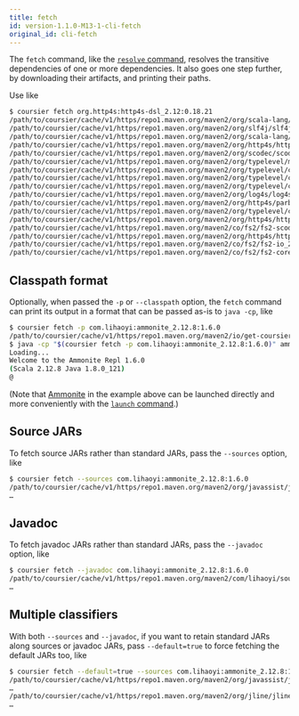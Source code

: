 ```yaml
---
title: fetch
id: version-1.1.0-M13-1-cli-fetch
original_id: cli-fetch
---
```


The `fetch` command, like the [`resolve` command](cli-resolve.md), resolves
the transitive dependencies of one or more dependencies. It also goes one step
further, by downloading their artifacts, and printing their paths.

Use like

```bash
$ coursier fetch org.http4s:http4s-dsl_2.12:0.18.21
/path/to/coursier/cache/v1/https/repo1.maven.org/maven2/org/scala-lang/scala-reflect/2.12.6/scala-reflect-2.12.6.jar
/path/to/coursier/cache/v1/https/repo1.maven.org/maven2/org/slf4j/slf4j-api/1.7.25/slf4j-api-1.7.25.jar
/path/to/coursier/cache/v1/https/repo1.maven.org/maven2/org/scala-lang/scala-library/2.12.7/scala-library-2.12.7.jar
/path/to/coursier/cache/v1/https/repo1.maven.org/maven2/org/http4s/http4s-websocket_2.12/0.2.1/http4s-websocket_2.12-0.2.1.jar
/path/to/coursier/cache/v1/https/repo1.maven.org/maven2/org/scodec/scodec-bits_2.12/1.1.6/scodec-bits_2.12-1.1.6.jar
/path/to/coursier/cache/v1/https/repo1.maven.org/maven2/org/typelevel/machinist_2.12/0.6.5/machinist_2.12-0.6.5.jar
/path/to/coursier/cache/v1/https/repo1.maven.org/maven2/org/typelevel/cats-effect_2.12/0.10.1/cats-effect_2.12-0.10.1.jar
/path/to/coursier/cache/v1/https/repo1.maven.org/maven2/org/typelevel/cats-core_2.12/1.4.0/cats-core_2.12-1.4.0.jar
/path/to/coursier/cache/v1/https/repo1.maven.org/maven2/org/typelevel/cats-macros_2.12/1.4.0/cats-macros_2.12-1.4.0.jar
/path/to/coursier/cache/v1/https/repo1.maven.org/maven2/org/log4s/log4s_2.12/1.6.1/log4s_2.12-1.6.1.jar
/path/to/coursier/cache/v1/https/repo1.maven.org/maven2/org/http4s/parboiled_2.12/1.0.0/parboiled_2.12-1.0.0.jar
/path/to/coursier/cache/v1/https/repo1.maven.org/maven2/org/typelevel/cats-kernel_2.12/1.4.0/cats-kernel_2.12-1.4.0.jar
/path/to/coursier/cache/v1/https/repo1.maven.org/maven2/org/http4s/http4s-core_2.12/0.18.21/http4s-core_2.12-0.18.21.jar
/path/to/coursier/cache/v1/https/repo1.maven.org/maven2/co/fs2/fs2-scodec_2.12/0.10.6/fs2-scodec_2.12-0.10.6.jar
/path/to/coursier/cache/v1/https/repo1.maven.org/maven2/org/http4s/http4s-dsl_2.12/0.18.21/http4s-dsl_2.12-0.18.21.jar
/path/to/coursier/cache/v1/https/repo1.maven.org/maven2/co/fs2/fs2-io_2.12/0.10.6/fs2-io_2.12-0.10.6.jar
/path/to/coursier/cache/v1/https/repo1.maven.org/maven2/co/fs2/fs2-core_2.12/0.10.6/fs2-core_2.12-0.10.6.jar
```

## Classpath format

Optionally, when passed the `-p` or `--classpath` option, the `fetch` command
can print its output in a format that can be passed as-is to `java -cp`, like

```bash
$ coursier fetch -p com.lihaoyi:ammonite_2.12.8:1.6.0
/path/to/coursier/cache/v1/https/repo1.maven.org/maven2/io/get-coursier/coursier_2.12/1.1.0-M7/coursier_2.12-1.1.0-M7.jar:/path/to/coursier/cache/v1/https/repo1.maven.org/maven2/org/jline/jline-terminal/3.6.2/jline-terminal-3.6.2.jar:…
$ java -cp "$(coursier fetch -p com.lihaoyi:ammonite_2.12.8:1.6.0)" ammonite.Main
Loading...
Welcome to the Ammonite Repl 1.6.0
(Scala 2.12.8 Java 1.8.0_121)
@
```

(Note that [Ammonite](https://ammonite.io) in the example above can be launched
directly and more conveniently with the [`launch` command](cli-launch.md).)

## Source JARs

To fetch source JARs rather than standard JARs, pass the `--sources` option,
like

```bash
$ coursier fetch --sources com.lihaoyi:ammonite_2.12.8:1.6.0
/path/to/coursier/cache/v1/https/repo1.maven.org/maven2/org/javassist/javassist/3.21.0-GA/javassist-3.21.0-GA-sources.jar
…
```

## Javadoc

To fetch javadoc JARs rather than standard JARs, pass the `--javadoc` option,
like

```bash
$ coursier fetch --javadoc com.lihaoyi:ammonite_2.12.8:1.6.0
/path/to/coursier/cache/v1/https/repo1.maven.org/maven2/com/lihaoyi/sourcecode_2.12/0.1.5/sourcecode_2.12-0.1.5-javadoc.jar
…
```

## Multiple classifiers

With both `--sources` and `--javadoc`, if you want to retain standard JARs along
sources or javadoc JARs, pass `--default=true` to force fetching the default
JARs too, like

```bash
$ coursier fetch --default=true --sources com.lihaoyi:ammonite_2.12.8:1.6.0
/path/to/coursier/cache/v1/https/repo1.maven.org/maven2/org/javassist/javassist/3.21.0-GA/javassist-3.21.0-GA-sources.jar
…
/path/to/coursier/cache/v1/https/repo1.maven.org/maven2/org/jline/jline-terminal/3.6.2/jline-terminal-3.6.2.jar
…
```

